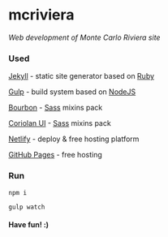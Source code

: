 # mcriviera

_Web development of Monte Carlo Riviera site_

### Used

[Jekyll](https://jekyllrb.com) - static site generator based on [Ruby](https://www.ruby-lang.org)

[Gulp](http://gulpjs.com) - build system based on [NodeJS](https://nodejs.org)

[Bourbon](http://bourbon.io) - [Sass](http://sass-lang.com) mixins pack 

[Coriolan UI](https://coriolan-ui.github.io) - [Sass](http://sass-lang.com) mixins pack

[Netlify](https://www.netlify.com) - deploy & free hosting platform

[GitHub Pages](https://pages.github.com) - free hosting

### Run

`npm i`

`gulp watch`

#### Have fun! :)
